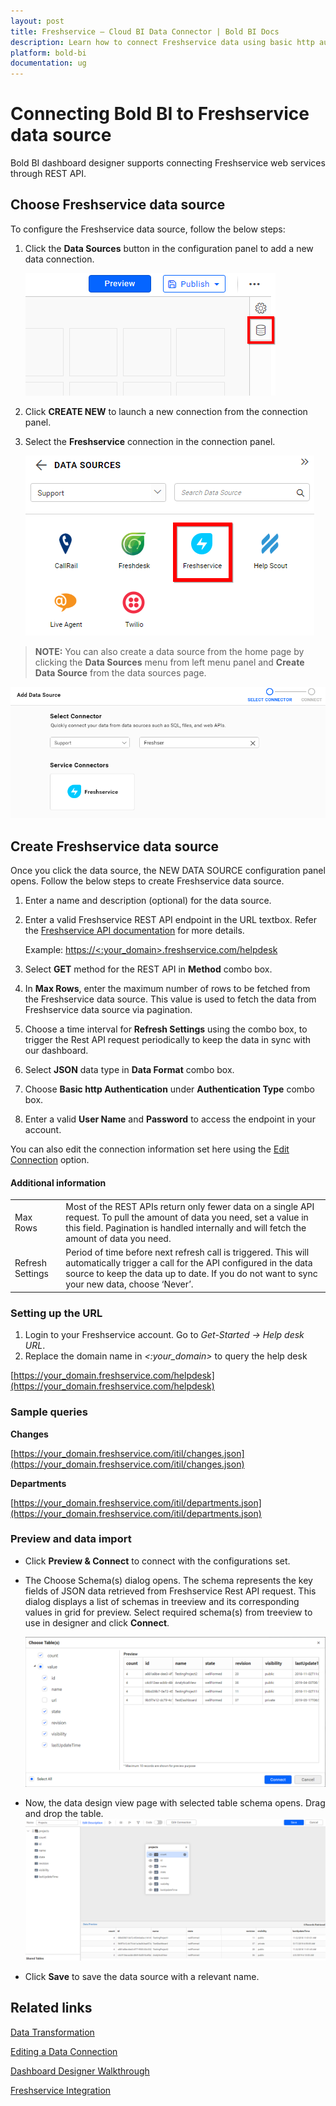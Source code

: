 ```yaml
---
layout: post
title: Freshservice – Cloud BI Data Connector | Bold BI Docs
description: Learn how to connect Freshservice data using basic http authentication through REST API endpoint with Bold BI Cloud.
platform: bold-bi
documentation: ug
---
```


# Connecting Bold BI to Freshservice data source
Bold BI dashboard designer supports connecting Freshservice web services through REST API.

## Choose Freshservice data source
To configure the Freshservice data source, follow the below steps:
1. Click the **Data Sources** button in the configuration panel to add a new data connection.

   ![Data source icon](/static/assets/cloud/working-with-datasource/data-connectors/images/common/DataSourcesIcon.png)

2. Click **CREATE NEW** to launch a new connection from the connection panel.
3. Select the **Freshservice** connection in the connection panel.

   ![Choose data source](/static/assets/cloud/working-with-datasource/data-connectors/images/freshservice/ChooseDS.png)

> **NOTE:**  You can also create a data source from the home page by clicking the **Data Sources** menu from left menu panel and **Create Data Source** from the data sources page.

   ![Choose data source from server](/static/assets/cloud/working-with-datasource/data-connectors/images/freshservice/ChooseDS_server.png)

## Create Freshservice data source
Once you click the data source, the NEW DATA SOURCE configuration panel opens. Follow the below steps to create Freshservice data source.
1. Enter a name and description (optional) for the data source.
2. Enter a valid Freshservice REST API endpoint in the URL textbox. Refer the [Freshservice API documentation](https://api.freshservice.com/) for more details.

    Example: [https://&lt;:your_domain&gt;.freshservice.com/helpdesk](https://%3c:your_domain%3e.freshservice.com/helpdesk)

3. Select **GET** method for the REST API in **Method** combo box.
4. In **Max Rows**, enter the maximum number of rows to be fetched from the Freshservice data source. This value is used to fetch the data from Freshservice data source via pagination.
5. Choose a time interval for **Refresh Settings** using the combo box, to trigger the Rest API request periodically to keep the data in sync with our dashboard.
6. Select **JSON** data type in **Data Format** combo box.
7. Choose **Basic http Authentication** under **Authentication Type** combo box.
8. Enter a valid **User Name** and **Password** to access the endpoint in your account.

You can also edit the connection information set here using the [Edit Connection](/cloud-bi/working-with-data-source/editing-a-data-connection/) option.

#### Additional information
<table width="600">
<tr>
<td>
Max Rows
</td>
<td>
Most of the REST APIs return only fewer data on a single API request. To pull the amount of data you need, set a value in this field.  
Pagination is handled internally and will fetch the amount of data you need.
</td>
</tr>
<tr>
<td>
Refresh Settings
</td>
<td>
Period of time before next refresh call is triggered. This will automatically trigger a call for the API configured in the data source to keep the data up to date. If you do not want to sync your new data, choose ‘Never’.
</td>
</tr>
</table>

### Setting up the URL

1. Login to your Freshservice account. Go to *Get-Started -> Help desk URL*.
2. Replace the domain name in *&lt;:your_domain&gt;* to query the help desk

[https://your_domain.freshservice.com/helpdesk](https://your_domain.freshservice.com/helpdesk)

### Sample queries

**Changes**

[https://your_domain.freshservice.com/itil/changes.json](https://your_domain.freshservice.com/itil/changes.json)

**Departments**

[https://your_domain.freshservice.com/itil/departments.json](https://your_domain.freshservice.com/itil/departments.json)

### Preview and data import
* Click **Preview & Connect** to connect with the configurations set.
* The Choose Schema(s) dialog opens. The schema represents the key fields of JSON data retrieved from Freshservice Rest API request. This dialog displays a list of schemas in treeview and its corresponding values in grid for preview. Select required schema(s) from treeview to use in designer and click **Connect**.

   ![Preview](/static/assets/cloud/working-with-datasource/data-connectors/images/common/Preview.png)

* Now, the data design view page with selected table schema opens. Drag and drop the table.
   ![Query Editor](/static/assets/cloud/working-with-datasource/data-connectors/images/common/QueryEditor.png)

* Click **Save** to save the data source with a relevant name.

## Related links

[Data Transformation](/cloud-bi/working-with-data-source/transforming-data/joining-table/)

[Editing a Data Connection](/cloud-bi/working-with-data-source/editing-a-data-connection/)   

[Dashboard Designer Walkthrough](/cloud-bi/getting-started/bold-bi-walk-through/)

[Freshservice Integration](https://www.boldbi.com/integrations/freshservice?utm_source=syncfusion&utm_medium=documentation&utm_campaign=boldbifreshserviceintegration)